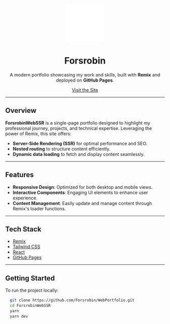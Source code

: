 <p align="center">
  <img src="public/logo.svg" alt="Forsrobin Logo" width="120"/>
</p>

<h1 align="center">Forsrobin</h1>
<p align="center">
  A modern portfolio showcasing my work and skills, built with <strong>Remix</strong> and deployed on <strong>GitHub Pages</strong>.
</p>

<p align="center">
  <a href="https://forsrobin.se" target="_blank">
    Visit the Site
  </a>
</p>

---

## Overview

**ForsrobinWebSSR** is a single-page portfolio designed to highlight my professional journey, projects, and technical expertise. Leveraging the power of Remix, this site offers:

- **Server-Side Rendering (SSR)** for optimal performance and SEO.
- **Nested routing** to structure content efficiently.
- **Dynamic data loading** to fetch and display content seamlessly.

---

## Features

- **Responsive Design**: Optimized for both desktop and mobile views.
- **Interactive Components**: Engaging UI elements to enhance user experience.
- **Content Management**: Easily update and manage content through Remix's loader functions.

---

## Tech Stack

- [Remix](https://remix.run/)
- [Tailwind CSS](https://tailwindcss.com/)
- [React](https://reactjs.org/)
- [GitHub Pages](https://pages.github.com/)

---

## Getting Started

To run the project locally:

```bash
  git clone https://github.com/Forsrobin/WebPortfolio.git
  cd ForsrobinWebSSR
  yarn 
  yarn dev
